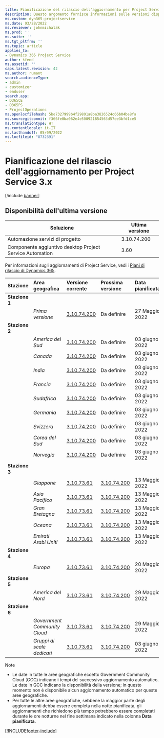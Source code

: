 ```yaml
---
title: Pianificazione del rilascio dell'aggiornamento per Project Service 3.x
description: Questo argomento fornisce informazioni sulle versioni disponibili e future di Dynamics 365 Project Service Automation.
ms.custom: dyn365-projectservice
ms.date: 03/28/2022
ms.reviewer: johnmichalak
ms.prod: ''
ms.suite: ''
ms.tgt_pltfrm: ''
ms.topic: article
applies_to:
- Dynamics 365 Project Service
author: kfend
ms.assetid: ''
caps.latest.revision: 42
ms.author: rumant
search.audienceType:
- admin
- customizer
- enduser
search.app:
- D365CE
- D365PS
- ProjectOperations
ms.openlocfilehash: 5be7327999b4f29801a8ba3826524c66b04be8fa
ms.sourcegitcommit: f366fe0ba062e4e500921854563d57ee3bfd1ce5
ms.translationtype: HT
ms.contentlocale: it-IT
ms.lasthandoff: 05/09/2022
ms.locfileid: "8732891"
---
```

# <a name="update-release-schedule-for-project-service-3x"></a>Pianificazione del rilascio dell'aggiornamento per Project Service 3.x

[!include [banner](../includes/psa-now-project-operations.md)]

## <a name="latest-version-availability"></a>Disponibilità dell'ultima versione

| Soluzione  | Ultima versione |
|-------|----|
| Automazione servizi di progetto    | 3.10.74.200 |
| Componente aggiuntivo desktop Project Service Automation                | 3.60          |

Per informazioni sugli aggiornamenti di Project Service, vedi i [Piani di rilascio di Dynamics 365](/dynamics365/release-plans/). 

| Stazione  | Area geografica | Versione corrente | Prossima versione |  Data pianificata
| :---   | :---   | :---   | :---   |:---   |         
|<strong>Stazione 1</strong> | |  |  | |
| | <i>Prima versione</i> | [3.10.74.200](whats-new-ur43.md) | Da definire | 27 Maggio 2022
|<strong>Stazione 2</strong> | |  |  | |
| | <i>America del Sud</i> | [3.10.74.200](whats-new-ur43.md) | Da definire | 03 giugno 2022
| | <i>Canada</i> | [3.10.74.200](whats-new-ur43.md) | Da definire | 03 giugno 2022
| | <i>India</i> | [3.10.74.200](whats-new-ur43.md) | Da definire | 03 giugno 2022
| | <i>Francia</i> | [3.10.74.200](whats-new-ur43.md) | Da definire | 03 giugno 2022
| | <i>Sudafrica</i> | [3.10.74.200](whats-new-ur43.md) | Da definire | 03 giugno 2022
| | <i>Germania</i> | [3.10.74.200](whats-new-ur43.md) | Da definire | 03 giugno 2022
| | <i>Svizzera</i> | [3.10.74.200](whats-new-ur43.md) | Da definire | 03 giugno 2022
| | <i>Corea del Sud</i> | [3.10.74.200](whats-new-ur43.md) | Da definire | 03 giugno 2022
| | <i>Norvegia</i> | [3.10.74.200](whats-new-ur43.md) | Da definire | 03 giugno 2022
|<strong>Stazione 3</strong> | |  |  | |
| | <i>Giappone</i> | [3.10.73.61](whats-new-ur-42.md) | [3.10.74.200](whats-new-ur43.md) | 13 Maggio 2022
| | <i>Asia Pacifico</i> | [3.10.73.61](whats-new-ur-42.md) | [3.10.74.200](whats-new-ur43.md) | 13 Maggio 2022
| | <i>Gran Bretagna</i> | [3.10.73.61](whats-new-ur-42.md) | [3.10.74.200](whats-new-ur43.md) | 13 Maggio 2022
| | <i>Oceana</i> | [3.10.73.61](whats-new-ur-42.md) | [3.10.74.200](whats-new-ur43.md) | 13 Maggio 2022
| | <i>Emirati Arabi Uniti</i> | [3.10.73.61](whats-new-ur-42.md) | [3.10.74.200](whats-new-ur43.md) | 13 Maggio 2022
|<strong>Stazione 4</strong> | |  |  | |
| | <i>Europa</i> | [3.10.73.61](whats-new-ur-42.md) | [3.10.74.200](whats-new-ur43.md) | 20 Maggio 2022
|<strong>Stazione 5</strong> | |  |  | |
| | <i>America del Nord</i> | [3.10.73.61](whats-new-ur-42.md) | [3.10.74.200](whats-new-ur43.md) | 29 Maggio 2022
|<strong>Stazione 6</strong> | |  |  | |
| | <i>Government Community Cloud</i> | [3.10.73.61](whats-new-ur-42.md) | [3.10.74.200](whats-new-ur43.md) | 29 Maggio 2022
| | <i>Gruppi di scale dedicati</i> | [3.10.73.61](whats-new-ur-42.md) | [3.10.74.200](whats-new-ur43.md) | 03 giugno 2022




>[!Note]
> - Le date in tutte le aree geografiche eccetto Government Community Cloud (GCC) indicano i tempi del successivo aggiornamento automatico. Le date in GCC indicano la disponibilità della versione; in questo momento non è disponibile alcun aggiornamento automatico per queste aree geografiche.
> - Per tutte le altre aree geografiche, sebbene la maggior parte degli aggiornamenti debba essere completa nella notte pianificata, gli aggiornamenti che richiedono più tempo potrebbero essere completati durante le ore notturne nel fine settimana indicato nella colonna **Data pianificata**.


[!INCLUDE[footer-include](../includes/footer-banner.md)]
